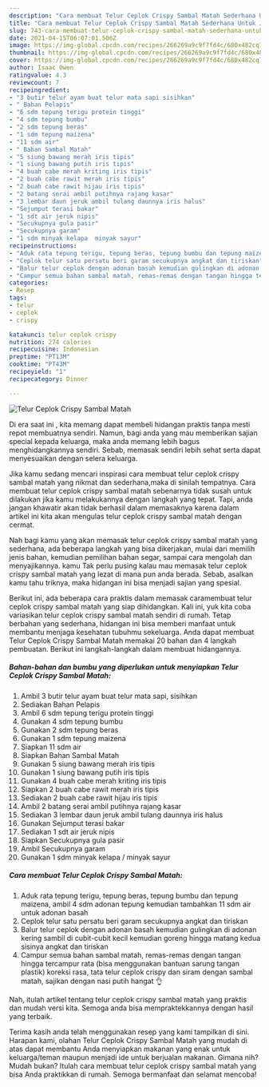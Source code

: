 ```yaml
---
description: "Cara membuat Telur Ceplok Crispy Sambal Matah Sederhana Untuk Jualan"
title: "Cara membuat Telur Ceplok Crispy Sambal Matah Sederhana Untuk Jualan"
slug: 743-cara-membuat-telur-ceplok-crispy-sambal-matah-sederhana-untuk-jualan
date: 2021-04-15T06:07:01.506Z
image: https://img-global.cpcdn.com/recipes/266269a9c9f7fd4c/680x482cq70/telur-ceplok-crispy-sambal-matah-foto-resep-utama.jpg
thumbnail: https://img-global.cpcdn.com/recipes/266269a9c9f7fd4c/680x482cq70/telur-ceplok-crispy-sambal-matah-foto-resep-utama.jpg
cover: https://img-global.cpcdn.com/recipes/266269a9c9f7fd4c/680x482cq70/telur-ceplok-crispy-sambal-matah-foto-resep-utama.jpg
author: Isaac Owen
ratingvalue: 4.3
reviewcount: 7
recipeingredient:
- "3 butir telur ayam buat telur mata sapi sisihkan"
- " Bahan Pelapis"
- "6 sdm tepung terigu protein tinggi"
- "4 sdm tepung bumbu"
- "2 sdm tepung beras"
- "1 sdm tepung maizena"
- "11 sdm air"
- " Bahan Sambal Matah"
- "5 siung bawang merah iris tipis"
- "1 siung bawang putih iris tipis"
- "4 buah cabe merah kriting iris tipis"
- "2 buah cabe rawit merah iris tipis"
- "2 buah cabe rawit hijau iris tipis"
- "2 batang serai ambil putihnya rajang kasar"
- "3 lembar daun jeruk ambil tulang daunnya iris halus"
- "Sejumput terasi bakar"
- "1 sdt air jeruk nipis"
- "Secukupnya gula pasir"
- "Secukupnya garam"
- "1 sdm minyak kelapa  minyak sayur"
recipeinstructions:
- "Aduk rata tepung terigu, tepung beras, tepung bumbu dan tepung maizena, ambil 4 sdm adonan tepung kemudian tambahkan 11 sdm air untuk adonan basah"
- "Ceplok telur satu persatu beri garam secukupnya angkat dan tiriskan"
- "Balur telur ceplok dengan adonan basah kemudian gulingkan di adonan kering sambil di cubit-cubit kecil kemudian goreng hingga matang kedua sisinya angkat dan tiriskan"
- "Campur semua bahan sambal matah, remas-remas dengan tangan hingga tercampur rata (bisa menggunakan bantuan sarung tangan plastik) koreksi rasa, tata telur ceplok crispy dan siram dengan sambal matah, sajikan dengan nasi putih hangat 👌"
categories:
- Resep
tags:
- telur
- ceplok
- crispy

katakunci: telur ceplok crispy 
nutrition: 274 calories
recipecuisine: Indonesian
preptime: "PT13M"
cooktime: "PT43M"
recipeyield: "1"
recipecategory: Dinner

---
```



![Telur Ceplok Crispy Sambal Matah](https://img-global.cpcdn.com/recipes/266269a9c9f7fd4c/680x482cq70/telur-ceplok-crispy-sambal-matah-foto-resep-utama.jpg)

Di era  saat ini , kita memang dapat membeli hidangan praktis tanpa mesti repot membuatnya sendiri. Namun, bagi anda yang mau memberikan sajian special kepada keluarga, maka anda memang lebih bagus menghidangkannya sendiri. Sebab, memasak sendiri lebih sehat serta dapat menyesuaikan dengan selera keluarga.

Jika kamu sedang mencari inspirasi cara membuat telur ceplok crispy sambal matah yang nikmat dan sederhana,maka di sinilah tempatnya. Cara membuat telur ceplok crispy sambal matah  sebenarnya tidak susah untuk dilakukan jika kamu melakukannya dengan langkah yang tepat. Tapi, anda jangan khawatir akan tidak berhasil dalam memasaknya 
karena dalam artikel ini kita akan mengulas telur ceplok crispy sambal matah dengan cermat.  



Nah bagi kamu yang akan memasak telur ceplok crispy sambal matah yang sederhana, ada beberapa langkah yang bisa dikerjakan, mulai dari memilih jenis bahan, kemudian pemilihan bahan segar, sampai cara mengolah dan menyajikannya. kamu Tak perlu pusing kalau mau memasak telur ceplok crispy sambal matah yang lezat di mana pun anda berada. Sebab, asalkan kamu  tahu triknya, maka hidangan ini bisa menjadi sajian yang spesial.

Berikut ini, ada beberapa cara praktis  dalam memasak caramembuat telur ceplok crispy sambal matah yang siap dihidangkan. Kali ini, yuk kita coba variasikan telur ceplok crispy sambal matah sendiri di rumah. Tetap berbahan yang sederhana, hidangan ini bisa memberi manfaat untuk membantu menjaga kesehatan tubuhmu sekeluarga. Anda dapat membuat Telur Ceplok Crispy Sambal Matah memakai 20 bahan dan 4 langkah pembuatan. Berikut ini langkah-langkah dalam membuat hidangannya.

<!--inarticleads1-->

##### Bahan-bahan dan bumbu yang diperlukan untuk menyiapkan Telur Ceplok Crispy Sambal Matah:

1. Ambil 3 butir telur ayam buat telur mata sapi, sisihkan
1. Sediakan  Bahan Pelapis
1. Ambil 6 sdm tepung terigu protein tinggi
1. Gunakan 4 sdm tepung bumbu
1. Gunakan 2 sdm tepung beras
1. Gunakan 1 sdm tepung maizena
1. Siapkan 11 sdm air
1. Siapkan  Bahan Sambal Matah
1. Gunakan 5 siung bawang merah iris tipis
1. Gunakan 1 siung bawang putih iris tipis
1. Gunakan 4 buah cabe merah kriting iris tipis
1. Siapkan 2 buah cabe rawit merah iris tipis
1. Sediakan 2 buah cabe rawit hijau iris tipis
1. Ambil 2 batang serai ambil putihnya rajang kasar
1. Sediakan 3 lembar daun jeruk ambil tulang daunnya iris halus
1. Gunakan Sejumput terasi bakar
1. Sediakan 1 sdt air jeruk nipis
1. Siapkan Secukupnya gula pasir
1. Ambil Secukupnya garam
1. Gunakan 1 sdm minyak kelapa / minyak sayur




<!--inarticleads2-->

##### Cara membuat Telur Ceplok Crispy Sambal Matah:

1. Aduk rata tepung terigu, tepung beras, tepung bumbu dan tepung maizena, ambil 4 sdm adonan tepung kemudian tambahkan 11 sdm air untuk adonan basah
1. Ceplok telur satu persatu beri garam secukupnya angkat dan tiriskan
1. Balur telur ceplok dengan adonan basah kemudian gulingkan di adonan kering sambil di cubit-cubit kecil kemudian goreng hingga matang kedua sisinya angkat dan tiriskan
1. Campur semua bahan sambal matah, remas-remas dengan tangan hingga tercampur rata (bisa menggunakan bantuan sarung tangan plastik) koreksi rasa, tata telur ceplok crispy dan siram dengan sambal matah, sajikan dengan nasi putih hangat 👌




Nah, itulah artikel tentang  telur ceplok crispy sambal matah  yang praktis dan mudah versi kita. Semoga anda bisa mempraktekkannya dengan hasil yang terbaik. 

Terima kasih anda telah menggunakan resep yang kami tampilkan di sini. Harapan kami, olahan  Telur Ceplok Crispy Sambal Matah yang mudah di atas dapat membantu Anda menyiapkan makanan yang enak untuk keluarga/teman maupun menjadi ide untuk berjualan makanan. Gimana nih? Mudah bukan? Itulah cara membuat telur ceplok crispy sambal matah yang bisa Anda praktikkan di rumah. Semoga bermanfaat dan selamat mencoba!

